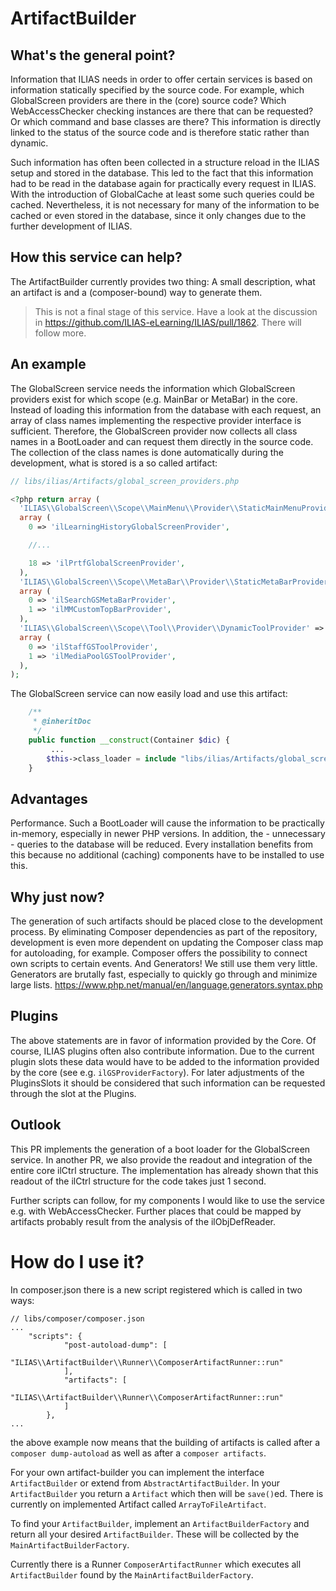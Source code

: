 ArtifactBuilder
===============

## What's the general point?
Information that ILIAS needs in order to offer certain services is based on information statically specified by the source code. For example, which GlobalScreen providers are there in the (core) source code? Which WebAccessChecker checking instances are there that can be requested? Or which command and base classes are there? This information is directly linked to the status of the source code and is therefore static rather than dynamic.

Such information has often been collected in a structure reload in the ILIAS setup and stored in the database. This led to the fact that this information had to be read in the database again for practically every request in ILIAS. With the introduction of GlobalCache at least some such queries could be cached. Nevertheless, it is not necessary for many of the information to be cached or even stored in the database, since it only changes due to the further development of ILIAS.

## How this service can help?
The ArtifactBuilder currently provides two thing: A small description, what an artifact is and a (composer-bound) way to generate them.

> This is not a final stage of this service. Have a look at the discussion in https://github.com/ILIAS-eLearning/ILIAS/pull/1862. There will follow more. 

## An example
The GlobalScreen service needs the information which GlobalScreen providers exist for which scope (e.g. MainBar or MetaBar) in the core. Instead of loading this information from the database with each request, an array of class names implementing the respective provider interface is sufficient. Therefore, the GlobalScreen provider now collects all class names in a BootLoader and can request them directly in the source code. The collection of the class names is done automatically during the development, what is stored is a so called artifact:

```php
// libs/ilias/Artifacts/global_screen_providers.php

<?php return array (
  'ILIAS\\GlobalScreen\\Scope\\MainMenu\\Provider\\StaticMainMenuProvider' => 
  array (
    0 => 'ilLearningHistoryGlobalScreenProvider',

	//...

    18 => 'ilPrtfGlobalScreenProvider',
  ),
  'ILIAS\\GlobalScreen\\Scope\\MetaBar\\Provider\\StaticMetaBarProvider' => 
  array (
    0 => 'ilSearchGSMetaBarProvider',
    1 => 'ilMMCustomTopBarProvider',
  ),
  'ILIAS\\GlobalScreen\\Scope\\Tool\\Provider\\DynamicToolProvider' => 
  array (
    0 => 'ilStaffGSToolProvider',
    1 => 'ilMediaPoolGSToolProvider',
  ),
);

```

The GlobalScreen service can now easily load and use this artifact:

```php
	/**
	 * @inheritDoc
	 */
	public function __construct(Container $dic) {
		 ... 
		$this->class_loader = include "libs/ilias/Artifacts/global_screen_providers.php";
	}

```

## Advantages
Performance. Such a BootLoader will cause the information to be practically in-memory, especially in newer PHP versions. In addition, the - unnecessary - queries to the database will be reduced. Every installation benefits from this because no additional (caching) components have to be installed to use this.

## Why just now?
The generation of such artifacts should be placed close to the development process. By eliminating Composer dependencies as part of the repository, development is even more dependent on updating the Composer class map for autoloading, for example. Composer offers the possibility to connect own scripts to certain events. 
And Generators! We still use them very little. Generators are brutally fast, especially to quickly go through and minimize large lists. https://www.php.net/manual/en/language.generators.syntax.php

## Plugins
The above statements are in favor of information provided by the Core. Of course, ILIAS plugins often also contribute information. Due to the current plugin slots these data would have to be added to the information provided by the core (see e.g. `ilGSProviderFactory`). For later adjustments of the PluginsSlots it should be considered that such information can be requested through the slot at the Plugins.

## Outlook
This PR implements the generation of a boot loader for the GlobalScreen service. In another PR, we also provide the readout and integration of the entire core ilCtrl structure. The implementation has already shown that this readout of the ilCtrl structure for the code takes just 1 second.

Further scripts can follow, for my components I would like to use the service e.g. with WebAccessChecker. Further places that could be mapped by artifacts probably result from the analysis of the ilObjDefReader.

# How do I use it?
In composer.json there is a new script registered which is called in two ways:

```
// libs/composer/composer.json
...
	"scripts": {
    		"post-autoload-dump": [
              "ILIAS\\ArtifactBuilder\\Runner\\ComposerArtifactRunner::run"
    		],
    		"artifacts": [
              "ILIAS\\ArtifactBuilder\\Runner\\ComposerArtifactRunner::run"
    		]
    	},
...
```

the above example now means that the building of artifacts is called after a `composer dump-autoload` as well as after a `composer artifacts`.

For your own artifact-builder you can implement the interface `ArtifactBuilder` or extend from `AbstractArtifactBuilder`. In your `ArtifactBuilder` you return a `Artifact` which then will be `save()`ed. There is currently on implemented Artifact called `ArrayToFileArtifact`.

To find your `ArtifactBuilder`, implement an `ArtifactBuilderFactory` and return all your desired `ArtifactBuilder`. These will be collected by the `MainArtifactBuilderFactory`.

Currently there is a Runner `ComposerArtifactRunner` which executes all `ArtifactBuilder` found by the `MainArtifactBuilderFactory`.

